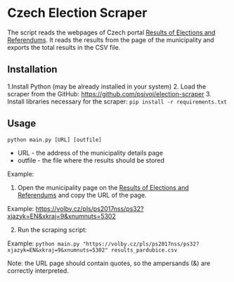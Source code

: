 # Czech Election Scraper
The script reads the webpages of Czech portal [Results of Elections and
Referendums](https://www.volby.cz). It reads the results from the page
of the municipality and exports the total results in the CSV file.

## Installation
1.Install Python (may be already installed in your system)
2. Load the scraper from the GitHub: https://github.com/psivoj/election-scraper
3. Install libraries necessary for the scraper: `pip install -r requirements.txt`

## Usage

`python main.py [URL] [outfile]`
* URL - the address of the municipality details page
* outfile - the file where the results should be stored

Example:

1. Open the municipality page on the [Results of Elections and 
Referendums](https://www.volby.cz) and copy the URL of the page.

Example: https://volby.cz/pls/ps2017nss/ps32?xjazyk=EN&xkraj=9&xnumnuts=5302

2. Run the scraping script:

Example: `python main.py "https://volby.cz/pls/ps2017nss/ps32?xjazyk=EN&xkraj=9&xnumnuts=5302" results_pardubice.csv`

Note: the URL page should contain quotes, so the ampersands (&) are correctly
interpreted.
